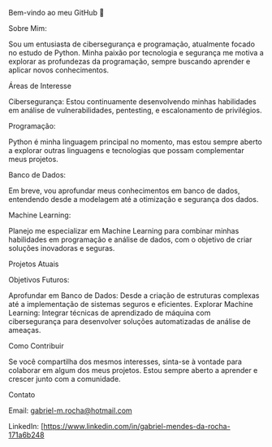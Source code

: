 Bem-vindo ao meu GitHub 👋

Sobre Mim:

Sou um entusiasta de cibersegurança e programação, atualmente focado no estudo de Python. Minha paixão por tecnologia e segurança me motiva a explorar as profundezas da programação, sempre buscando aprender e aplicar novos conhecimentos.

Áreas de Interesse

Cibersegurança: Estou continuamente desenvolvendo minhas habilidades em análise de vulnerabilidades, pentesting, e escalonamento de privilégios.

Programação:

Python é minha linguagem principal no momento, mas estou sempre aberto a explorar outras linguagens e tecnologias que possam complementar meus projetos.

Banco de Dados:

Em breve, vou aprofundar meus conhecimentos em banco de dados, entendendo desde a modelagem até a otimização e segurança dos dados.

Machine Learning:

Planejo me especializar em Machine Learning para combinar minhas habilidades em programação e análise de dados, com o objetivo de criar soluções inovadoras e seguras.

Projetos Atuais



Objetivos Futuros:


Aprofundar em Banco de Dados: Desde a criação de estruturas complexas até a implementação de sistemas seguros e eficientes.
Explorar Machine Learning: Integrar técnicas de aprendizado de máquina com cibersegurança para desenvolver soluções automatizadas de análise de ameaças.


Como Contribuir

Se você compartilha dos mesmos interesses, sinta-se à vontade para colaborar em algum dos meus projetos. Estou sempre aberto a aprender e crescer junto com a comunidade.

Contato

Email: gabriel-m.rocha@hotmail.com

LinkedIn: [https://www.linkedin.com/in/gabriel-mendes-da-rocha-171a6b248
